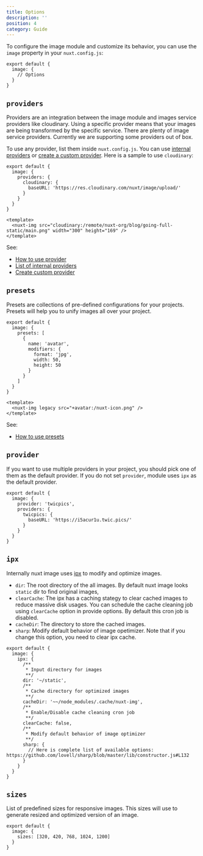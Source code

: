 ```yaml
---
title: Options
description: ''
position: 4
category: Guide
---
```


To configure the image module and customize its behavior, you can use the `image` property in your `nuxt.config.js`:

```js{}[nuxt.config.js]
export default {
  image: {
    // Options
  }
}
```

## `providers`

Providers are an integration between the image module and images service providers like cloudinary. Using a specific provider means that your images are being transformed by the specific service.
There are plenty of image service providers. Currently we are supporting some providers out of box.

To use any provider, list them inside `nuxt.config.js`. You can use [internal providers](/providers) or [create a custom provider](/custom-provider).
Here is a sample to use `cloudinary`:

<code-group>
  <code-block label="nuxt.config.js" active>

  ```js{}[nuxt.config.js]
  export default {
    image: {
      providers: {
        cloudinary: {
          baseURL: 'https://res.cloudinary.com/nuxt/image/upload/'
        }
      }
    }
  }
  ```
  </code-block>
  <code-block label="index.vue">

  ```vue{}[index.vue]
  <template>
    <nuxt-img src="cloudinary:/remote/nuxt-org/blog/going-full-static/main.png" width="300" height="169" />
  </template>
  ```

  </code-block>
  <code-block label="Preview">

  <div class="text-center p-4 bg-gray-800 rounded-b-md">
    <nuxt-img src="cloudinary:/remote/nuxt-org/blog/going-full-static/main.png" width="300" height="169"></nuxt-img>
  </div>

  </code-block>
</code-group>

<!-- writing custom providers -->
See:
- [How to use provider](/nuxt-img#provider)
- [List of internal providers](/providers)
- [Create custom provider](/custom-provider)

## `presets`

Presets are collections of pre-defined configurations for your projects. Presets will help you to unify images all over your project.

<code-group>
  <code-block label="nuxt.config.js" active>

  ```js{}[nuxt.config.js]
  export default {
    image: {
      presets: [
        {
          name: 'avatar',
          modifiers: {
            format: 'jpg',
            width: 50,
            height: 50
          }
        }
      ]
    }
  }
  ```
  </code-block>
  <code-block label="index.vue">

  ```vue{}[index.vue]
  <template>
    <nuxt-img legacy src="+avatar:/nuxt-icon.png" />
  </template>
  ```

  </code-block>
  <code-block label="Preview">

  <div class="text-center p-4 bg-gray-800 rounded-b-md">
    <nuxt-img legacy src="+avatar:/nuxt-icon.png"></nuxt-img>
  </div>

  </code-block>
</code-group>

See:
- [How to use presets](/nuxt-img#preset)

## `provider`

If you want to use multiple providers in your project, you should pick one of them as the default provider. If you do not set `provider`, module uses `ipx` as the default provider.

```js{}[nuxt.config.js]
export default {
  image: {
    provider: 'twicpics',
    providers: {
      twicpics: {
        baseURL: 'https://i5acur1u.twic.pics/'
      }
    }
  }
}
```

## `ipx`

Internally nuxt image uses [ipx](https://github.com/nuxt-contrib/ipx) to modify and optimize images.  

- `dir`: The root directory of the all images. By default nuxt image looks `static` dir to find original images, 
- `clearCache`: The ipx has a caching stategy to clear cached images to reduce massive disk usages. You can schedule the cache cleaning job using `clearCache` option in provide options. By default this cron job is disabled.
- `cacheDir`: The directory to store the cached images.
- `sharp`: Modify default behavior of image opetimizer. Note that if you change this option, you need to clear ipx cache.

```js{}[nuxt.config.js]
export default {
  image: {
    ipx: {
      /**
       * Input directory for images
       **/
      dir: '~/static',
      /**
       * Cache directory for optimized images
       **/
      cacheDir: '~~/node_modules/.cache/nuxt-img',
      /**
       * Enable/Disable cache cleaning cron job
       **/
      clearCache: false,
      /**
       * Modify default behavior of image optimizer
       **/
      sharp: {
        // Here is complete list of available options: https://github.com/lovell/sharp/blob/master/lib/constructor.js#L132
      }
    }
  }
}
```

## `sizes`

List of predefined sizes for responsive images. This sizes will use to generate resized and optimized version of an image.


```js{}[nuxt.config.js]
export default {
  image: {
    sizes: [320, 420, 768, 1024, 1200]
  }
}

```